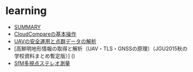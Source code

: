 # learning


- [SUMMARY](./README.md)
- [CloudCompareの基本操作](./cloudcompare/CloudCompare.md)
- [UAVの安全運用と点群データの解析]()
- [高鮮明地形情報の取得と解析（UAV・TLS・GNSSの原理）（JGU2015秋の学校資料まとめ暫定版）] ()
- [SfM多視点ステレオ測量](./SfM-MVS/SfM-MVS.md#sfm多視点写真測量)
